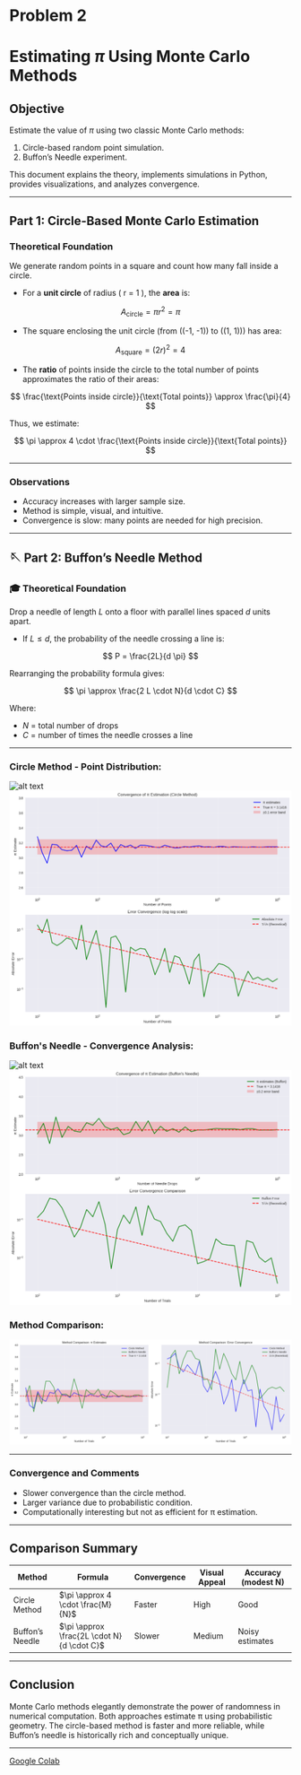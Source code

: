 # Problem 2

#  Estimating $\pi$ Using Monte Carlo Methods

##  Objective

Estimate the value of $\pi$ using two classic Monte Carlo methods:
1. Circle-based random point simulation.
2. Buffon’s Needle experiment.

This document explains the theory, implements simulations in Python, provides visualizations, and analyzes convergence.

---

##  Part 1: Circle-Based Monte Carlo Estimation

###  Theoretical Foundation

We generate random points in a square and count how many fall inside a circle.

- For a **unit circle** of radius \( r = 1 \), the **area** is:

$$
A_{\text{circle}} = \pi r^2 = \pi
$$

- The square enclosing the unit circle (from \((-1, -1)\) to \((1, 1)\)) has area:

$$
A_{\text{square}} = (2r)^2 = 4
$$

- The **ratio** of points inside the circle to the total number of points approximates the ratio of their areas:

$$
\frac{\text{Points inside circle}}{\text{Total points}} \approx \frac{\pi}{4}
$$

Thus, we estimate:

$$
\pi \approx 4 \cdot \frac{\text{Points inside circle}}{\text{Total points}}
$$



---

###  Observations

- Accuracy increases with larger sample size.
- Method is simple, visual, and intuitive.
- Convergence is slow: many points are needed for high precision.

---

## 🪡 Part 2: Buffon’s Needle Method

### 🎓 Theoretical Foundation

Drop a needle of length $L$ onto a floor with parallel lines spaced $d$ units apart.

- If $L \leq d$, the probability of the needle crossing a line is:

$$
P = \frac{2L}{d \pi}
$$

Rearranging the probability formula gives:

$$
\pi \approx \frac{2 L \cdot N}{d \cdot C}
$$

Where:  
- $N$ = total number of drops  
- $C$ = number of times the needle crosses a line  

---
### Circle Method - Point Distribution:
![alt text](<monte_carlo_pi_long (1).gif>)
![alt text](image-3.png)

### Buffon's Needle - Convergence Analysis:
![alt text](buffon_needle_pi.gif)
![alt text](image-4.png)

### Method Comparison:
![alt text](image-5.png)

---

###  Convergence and Comments

- Slower convergence than the circle method.
- Larger variance due to probabilistic condition.
- Computationally interesting but not as efficient for π estimation.

---

## Comparison Summary

| Method           | Formula                                         | Convergence | Visual Appeal | Accuracy (modest N) |
|------------------|-------------------------------------------------|-------------|----------------|----------------------|
| Circle Method     | $\pi \approx 4 \cdot \frac{M}{N}$              | Faster      | High           | Good                 |
| Buffon’s Needle   | $\pi \approx \frac{2L \cdot N}{d \cdot C}$     | Slower      | Medium         | Noisy estimates      |

---

## Conclusion

Monte Carlo methods elegantly demonstrate the power of randomness in numerical computation. Both approaches estimate π using probabilistic geometry. The circle-based method is faster and more reliable, while Buffon’s needle is historically rich and conceptually unique.

---
 [Google Colab](https://colab.research.google.com/drive/1he_V67JIMCwsvfEs5QM3-73DwOQDepod?usp=sharing)